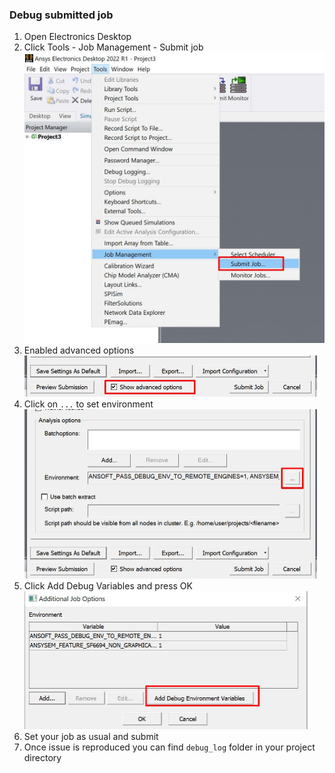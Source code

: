 ### Debug submitted job

1. Open Electronics Desktop
2. Click Tools - Job Management - Submit job
   <img src="images/submit/submit_1.jpg" style="zoom:50%;" />
3. Enabled advanced options
   <img src="images/submit/submit_2.jpg" style="zoom:50%;" />
4. Click on `...` to set environment
   <img src="images/submit/submit_3.jpg" style="zoom:50%;" />
5. Click Add Debug Variables and press OK
   <img src="images/submit/submit_4.jpg" style="zoom:50%;" />
6. Set your job as usual and submit
7. Once issue is reproduced you can find `debug_log` folder in your project directory

